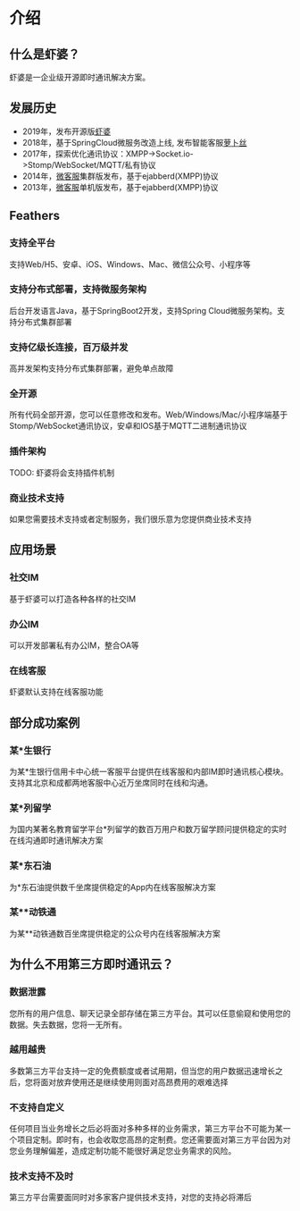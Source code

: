 # 介绍

## 什么是虾婆？

虾婆是一企业级开源即时通讯解决方案。

## 发展历史

* 2019年，发布开源版[虾婆](http://www.xiaper.io)
* 2018年，基于SpringCloud微服务改造上线, 发布智能客服[萝卜丝](https://www.bytedesk.com)
* 2017年，探索优化通讯协议：XMPP->Socket.io->Stomp/WebSocket/MQTT/私有协议
* 2014年，[微客服](http://www.weikefu.net)集群版发布，基于ejabberd(XMPP)协议
* 2013年，[微客服](http://www.weikefu.net)单机版发布，基于ejabberd(XMPP)协议

## Feathers

### 支持全平台

支持Web/H5、安卓、iOS、Windows、Mac、微信公众号、小程序等

### 支持分布式部署，支持微服务架构

后台开发语言Java，基于SpringBoot2开发，支持Spring Cloud微服务架构。支持分布式集群部署

### 支持亿级长连接，百万级并发

高并发架构支持分布式集群部署，避免单点故障

### 全开源

所有代码全部开源，您可以任意修改和发布。Web/Windows/Mac/小程序端基于Stomp/WebSocket通讯协议，安卓和IOS基于MQTT二进制通讯协议

### 插件架构

TODO: 虾婆将会支持插件机制

### 商业技术支持

如果您需要技术支持或者定制服务，我们很乐意为您提供商业技术支持

## 应用场景

### 社交IM

基于虾婆可以打造各种各样的社交IM

### 办公IM

可以开发部署私有办公IM，整合OA等

### 在线客服

虾婆默认支持在线客服功能

## 部分成功案例

### 某*生银行

为某*生银行信用卡中心统一客服平台提供在线客服和内部IM即时通讯核心模块。支持其北京和成都两地客服中心近万坐席同时在线和沟通。

### 某*列留学

为国内某著名教育留学平台*列留学的数百万用户和数万留学顾问提供稳定的实时在线沟通即时通讯解决方案

### 某*东石油

为*东石油提供数千坐席提供稳定的App内在线客服解决方案

### 某**动铁通

为某**动铁通数百坐席提供稳定的公众号内在线客服解决方案

## 为什么不用第三方即时通讯云？

### 数据泄露

您所有的用户信息、聊天记录全部存储在第三方平台。其可以任意偷窥和使用您的数据。失去数据，您将一无所有。

### 越用越贵

多数第三方平台支持一定的免费额度或者试用期，但当您的用户数据迅速增长之后，您将面对放弃使用还是继续使用则面对高昂费用的艰难选择

### 不支持自定义

任何项目当业务增长之后必将面对多种多样的业务需求，第三方平台不可能为某一个项目定制。即时有，也会收取您高昂的定制费。您还需要面对第三方平台因为对您业务理解偏差，造成定制功能不能很好满足您业务需求的风险。

### 技术支持不及时

第三方平台需要面同时对多家客户提供技术支持，对您的支持必将滞后
